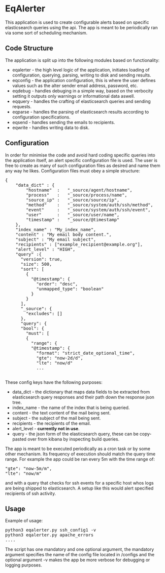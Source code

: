 # EqAlerter

This application is used to create configurable alerts based on specific elasticsearch queries using the api. The app is meant to be periodically ran via some sort of scheduling mechanism.

## Code Structure

The application is split up into the following modules based on functionality:

* eqalerter - the high level logic of the application, initiates loading of configuration, querying, parsing, writing to disk and sending results.
* eqconfig - the application configuration, this is where the user defines values such as the alter sender email address, password, etc.
* eqdebug - handles debuging in a simple way, based on the verbocity setting it outputs only warnings or informational data aswell.
* eqquery - handles the crafting of elasticsearch queries and sending requests.
* eqparse - handles the parsing of elasticsearch results according to configuration specifications.
* eqsend - handles sending the emails to recipients.
* eqwrite - handles writing data to disk.

## Configuration

In order for minimise the code and avoid hard coding specific queries into the application itself, an alert specific configuration file is used. The user is free to create as many of such configuration files as desired and name them any way he likes. Configuration files must obey a simple structure:

<pre>
{
	"data_dict" : {
		"hostname"	:	"_source/agent/hostname",
		"process"	:	"_source/process/name",
		"source_ip"	:	"_source/source/ip",
		"method"	:	"_source/system/auth/ssh/method",
		"event"		:	"_source/system/auth/ssh/event",
		"user"		:	"_source/user/name",
		"timestamp"	:	"_source/@timestamp"
	},
	"index_name" : "My_index_name",
	"content" : "My email body content.",
	"subject" : "My email subject",
	"recipients" : ["example_recipient@example.org"],
	"alert_level" : "HIGH",
	"query" :{
	  "version": true,
	  "size": 500,
	  "sort": [
		{
		  "@timestamp": {
			"order": "desc",
			"unmapped_type": "boolean"
		  }
		}
	  ],
	  "_source": {
		"excludes": []
	  },
	  "query": {
      "bool": {
        "must": [
        {
          "range": {
          "@timestamp": {
            "format": "strict_date_optional_time",
            "gte": "now-2d/d",
            "lte": "now/d"
            ...

</pre>

These config keys have the following purposes:

* data_dict - the dictionary that maps data fields to be extracted from elasticsearch query responses and their path down the response json tree.
* index_name - the name of the index that is being queried.
* content - the text content of the mail being sent.
* subject - the subject of the mail being sent.
* recipients - the recipients of the email.
* alert_level - **currently not in use**.
* query - the json form of the elasticsearch query, these can be copy-pasted over from kibana by inspecting build queries.

The app is meant to be executed periodically as a cron task or by some other mechanism. Its frequency of execution should match the query time range. For example the app could be ran every 5m with the time range of:

<pre>
"gte": "now-5m/m",
"lte": "now/m"
</pre>

and with a query that checks for ssh events for a specific host whos logs are being shipped to elasticsearch. A setup like this would alert specified recipients of ssh activity.

## Usage

Example of usage:

<pre>
python3 eqalerter.py ssh_config1 -v
python3 eqalerter.py apache_errors
....
</pre>

The script has one mandatory and one optional argument, the mandatory argument specifies the name of the config file located in /configs and the optional argument -v makes the app be more verbose for debugging or logging purposes.

